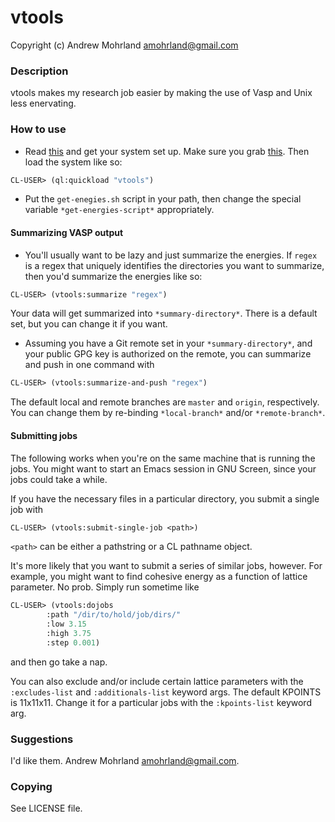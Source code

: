 # vtools
Copyright (c) Andrew Mohrland <amohrland@gmail.com>
### Description
vtools makes my research job easier by making the use of Vasp and Unix less enervating.

### How to use
- Read [this](http://xach.livejournal.com/278047.html?thread=674335) and get your system set up. Make sure you grab [this](https://github.com/quicklisp/quicklisp-slime-helper). Then load the system like so:
``` cl
CL-USER> (ql:quickload "vtools")
```
- Put the `get-enegies.sh` script in your path, then change the special variable `*get-energies-script*` appropriately.

#### Summarizing VASP output
- You'll usually want to be lazy and just summarize the energies. If `regex` is a regex that uniquely identifies the directories you want to summarize, then you'd summarize the energies like so:
``` cl
CL-USER> (vtools:summarize "regex")
```
Your data will get summarized into `*summary-directory*`. There is a default set, but you can change it if you want.

- Assuming you have a Git remote set in your `*summary-directory*`, and your public GPG key is authorized on the remote, you can summarize and push in one command with
``` cl
CL-USER> (vtools:summarize-and-push "regex")
```
The default local and remote branches are `master` and `origin`, respectively. You can change them by re-binding `*local-branch*` and/or `*remote-branch*`.

#### Submitting jobs
The following works when you're on the same machine that is running the jobs. You might want to start an Emacs session in GNU Screen, since your jobs could take a while.

If you have the necessary files in a particular directory, you submit a single job with
``` cl
CL-USER> (vtools:submit-single-job <path>)
```
`<path>` can be either a pathstring or a CL pathname object.

It's more likely that you want to submit a series of similar jobs, however. For example, you might want to find cohesive energy as a function of lattice parameter. No prob. Simply run sometime like
``` cl
CL-USER> (vtools:dojobs
		:path "/dir/to/hold/job/dirs/"
		:low 3.15
		:high 3.75
		:step 0.001)
```
and then go take a nap.

You can also exclude and/or include certain lattice parameters with the `:excludes-list` and `:additionals-list` keyword args. The default KPOINTS is 11x11x11. Change it for a particular jobs with the `:kpoints-list` keyword arg.
   
### Suggestions
I'd like them. Andrew Mohrland <amohrland@gmail.com>.

### Copying
See LICENSE file.



